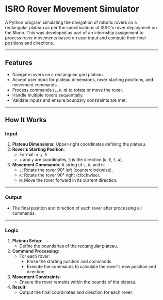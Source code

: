 # ISRO Rover Movement Simulator

A Python program simulating the navigation of robotic rovers on a rectangular plateau as per the specifications of ISRO's rover deployment on the Moon. This was developed as part of an internship assignment to process rover movements based on user input and compute their final positions and directions.

---

## Features
- Navigate rovers on a rectangular grid plateau.
- Accept user input for plateau dimensions, rover starting positions, and movement commands.
- Process commands (`L`, `R`, `M`) to rotate or move the rover.
- Handle multiple rovers sequentially.
- Validate inputs and ensure boundary constraints are met.

---

## How It Works

### **Input**
1. **Plateau Dimensions**: Upper-right coordinates defining the plateau.
2. **Rover's Starting Position**: 
   - Format: `x y D` 
   - `x` and `y` are coordinates, `D` is the direction (`N`, `E`, `S`, `W`).
3. **Movement Commands**: A string of `L`, `R`, and `M`:
   - `L`: Rotate the rover 90° left (counterclockwise).
   - `R`: Rotate the rover 90° right (clockwise).
   - `M`: Move the rover forward in its current direction.

---

### **Output**
- The final position and direction of each rover after processing all commands.

---

### **Logic**
1. **Plateau Setup**:
   - Define the boundaries of the rectangular plateau.
2. **Command Processing**:
   - For each rover:
     - Parse the starting position and commands.
     - Execute the commands to calculate the rover's new position and direction.
3. **Movement Constraints**:
   - Ensure the rover remains within the bounds of the plateau.
4. **Result**:
   - Output the final coordinates and direction for each rover.


